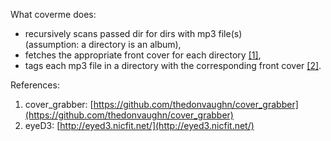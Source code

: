 What coverme does:

* recursively scans passed dir for dirs with mp3 file(s)<br />
  (assumption: a directory is an album),
* fetches the appropriate front cover for each directory [[1]](#cg),
* tags each mp3 file in a directory with the corresponding front cover [[2]](#eyeD3).

References:

1. <span id="cg" />cover\_grabber: [https://github.com/thedonvaughn/cover_grabber](https://github.com/thedonvaughn/cover_grabber)
2. <span id="eyeD3" />eyeD3: [http://eyed3.nicfit.net/](http://eyed3.nicfit.net/)
